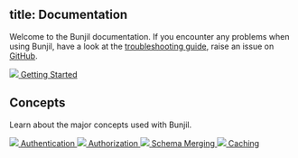 title: Documentation
---
Welcome to the Bunjil documentation. If you encounter any problems when using Bunjil, have a look at the  [troubleshooting guide](troubleshooting.html), raise an issue on [GitHub](https://github.com/ojkelly/bunjil/issues).


<a href="/docs/getting-started.html" class="docs-img-button">
  <img src="/images/14 Web Programming Design Construction 2.svg">
  Getting Started
</a>

<br class="clear">

## Concepts

Learn about the major concepts used with Bunjil.

<a href="/concepts/authentication.html" class="docs-img-button">
  <img src="/images/16 Employee Tag.svg">
  Authentication
</a>

<a href="/concepts/authorization.html" class="docs-img-button">
  <img src="/images/22 Security System Shield Lock.svg">
  Authorization
</a>

<a href="/concepts/schema-merging.html" class="docs-img-button">
  <img src="/images/03 Cloud Server Network.svg">
  Schema Merging
</a>

<a href="/concepts/caching.html" class="docs-img-button">
  <img src="/images/13 Cloud Synchronize.svg">
  Caching
</a>

<br class="clear">